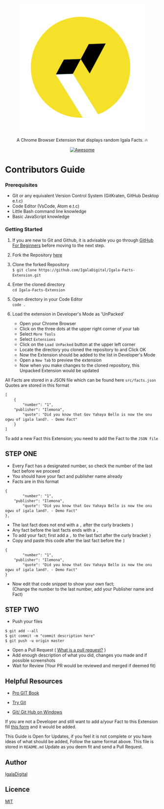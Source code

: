 <div align="center">

![Igala Facts Extension](/icon.png)

A Chrome Browser Extension that displays random Igala Facts. :fire:

[![Awesome](https://cdn.rawgit.com/sindresorhus/awesome/d7305f38d29fed78fa85652e3a63e154dd8e8829/media/badge.svg)](https://github.com/sindresorhus/awesome)

</div>

# Contributors Guide

### Prerequisites
- Git or any equivalent Version Control System (GitKraten, GitHub Desktop e.t.c)
- Code Editor (VsCode, Atom e.t.c)
- Little Bash command line knowledge
- Basic JavaScript knowledge

### Getting Started

1.  If you are new to Git and Github, it is advisable you go through
    [GitHub For Beginners](http://readwrite.com/2013/09/30/understanding-github-a-journey-for-beginners-part-1/)
    before moving to the next step.
    
2.  Fork the Repository [here](https://github.com/IgalaDigital/Igala-Facts-Extension)

3.  Clone the forked Repository <br>
`$ git clone https://github.com/IgalaDigital/Igala-Facts-Extension.git`

4.  Enter the cloned directory <br>
`cd Igala-Facts-Extension`

5.  Open directory in your Code Editor <br>
`code .`

6.  Load the extension in Developer's Mode as 'UnPacked'
    - Open your Chrome Browser
    - Click on the three dots at the upper right corner of your tab
    - Select `More Tools`
    - Select `Extensions`
    - Click on the `Load UnPacked` button at the upper left corner
    - Locate the directory you cloned the repository to and Click OK
    - Now the Extension should be added to the list in Developer's Mode
    - Open a `New Tab` to preview the extension
    - Now when you make changes to the cloned repository, this Unpacked Extension would be updated

All Facts are stored in a JSON file which can be found here `src/facts.json`
Quotes are stored in this format
```
[
    {
        "number": "1",
	"publisher": "Ilemona",
        "quote": "Did you know that Gov Yahaya Bello is now the onu ogwu of igala land?. - Demo Fact"
    }
]
```
To add a new Fact this Extension; you need to add the Fact to the `JSON file`

## STEP ONE
- Every Fact has a designated number, so check the number of the last fact before we proceed
- You should have your fact and publisher name already
- Facts are in this format
```
{
        "number": "1",
	"publisher": "Ilemona",
        "quote": "Did you know that Gov Yahaya Bello is now the onu ogwu of igala land?. - Demo Fact"
},
```
- The last fact does not end with a `,` after the curly brackets `}`
- Any fact before the last facts ends with a `,`
- To add your fact; first add a `,` to the last fact after the curly bracket `}`
- Copy and paste this code after the last fact before the `]`
```
{
        "number": "1",
	"publisher": "Ilemona",
        "quote": "Did you know that Gov Yahaya Bello is now the onu ogwu of igala land?. - Demo Fact"
}
```
- Now edit that code snippet to show your own fact; <br>
(Change the number to the last number, add your Publisher name and Fact)


## STEP TWO
- Push your files <br>
```shell
$ git add --all
$ git commit -m "commit description here"
$ git push -u origin master
```
- Open a Pull Request ( [What is a pull request?](https://yangsu.github.io/pull-request-tutorial/) )
- Add enough description of what you did, changes you made and if possible screenshots
- Wait for Review (Your PR would be reviewed and merged if deemed fit)

## Helpful Resources

- [Pro GIT Book](https://git-scm.com/book/en/v2)

- [Try Git](https://try.github.io/)

- [Git/ Git Hub on Windows](https://www.youtube.com/watch?v=J_Clau1bYco)

If you are not a Developer and still want to add a/your Fact to this Extension fill [this form](https://) and it would be added.
    
This Guide is Open for Updates, if you feel it is not complete or you have ideas of what should be added, Follow the same format above.
This file is stored in `README.md`
Update as you deem fit and send a Pull Request.

## Author
[IgalaDigital](https://github.com/IgalaDigital)

## Licence
[MIT](https://opensource.org/licenses/MIT)
